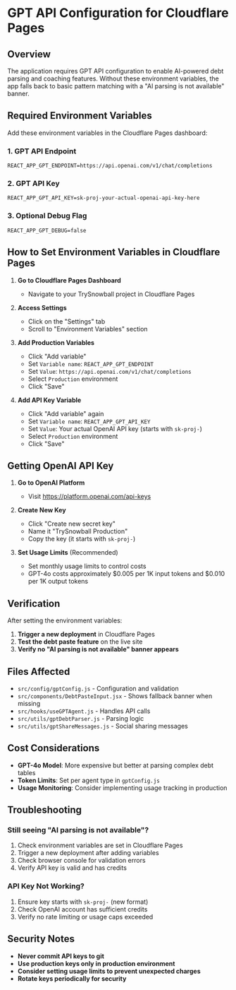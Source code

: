 # GPT API Configuration for Cloudflare Pages

## Overview
The application requires GPT API configuration to enable AI-powered debt parsing and coaching features. Without these environment variables, the app falls back to basic pattern matching with a "AI parsing is not available" banner.

## Required Environment Variables

Add these environment variables in the Cloudflare Pages dashboard:

### 1. GPT API Endpoint
```
REACT_APP_GPT_ENDPOINT=https://api.openai.com/v1/chat/completions
```

### 2. GPT API Key
```
REACT_APP_GPT_API_KEY=sk-proj-your-actual-openai-api-key-here
```

### 3. Optional Debug Flag
```
REACT_APP_GPT_DEBUG=false
```

## How to Set Environment Variables in Cloudflare Pages

1. **Go to Cloudflare Pages Dashboard**
   - Navigate to your TrySnowball project in Cloudflare Pages

2. **Access Settings**
   - Click on the "Settings" tab
   - Scroll to "Environment Variables" section

3. **Add Production Variables**
   - Click "Add variable"
   - Set `Variable name`: `REACT_APP_GPT_ENDPOINT`
   - Set `Value`: `https://api.openai.com/v1/chat/completions`
   - Select `Production` environment
   - Click "Save"

4. **Add API Key Variable**
   - Click "Add variable" again
   - Set `Variable name`: `REACT_APP_GPT_API_KEY`
   - Set `Value`: Your actual OpenAI API key (starts with `sk-proj-`)
   - Select `Production` environment
   - Click "Save"

## Getting OpenAI API Key

1. **Go to OpenAI Platform**
   - Visit https://platform.openai.com/api-keys

2. **Create New Key**
   - Click "Create new secret key"
   - Name it "TrySnowball Production"
   - Copy the key (it starts with `sk-proj-`)

3. **Set Usage Limits** (Recommended)
   - Set monthly usage limits to control costs
   - GPT-4o costs approximately $0.005 per 1K input tokens and $0.010 per 1K output tokens

## Verification

After setting the environment variables:

1. **Trigger a new deployment** in Cloudflare Pages
2. **Test the debt paste feature** on the live site
3. **Verify no "AI parsing is not available" banner appears**

## Files Affected

- `src/config/gptConfig.js` - Configuration and validation
- `src/components/DebtPasteInput.jsx` - Shows fallback banner when missing
- `src/hooks/useGPTAgent.js` - Handles API calls
- `src/utils/gptDebtParser.js` - Parsing logic
- `src/utils/gptShareMessages.js` - Social sharing messages

## Cost Considerations

- **GPT-4o Model**: More expensive but better at parsing complex debt tables
- **Token Limits**: Set per agent type in `gptConfig.js`
- **Usage Monitoring**: Consider implementing usage tracking in production

## Troubleshooting

### Still seeing "AI parsing is not available"?
1. Check environment variables are set in Cloudflare Pages
2. Trigger a new deployment after adding variables
3. Check browser console for validation errors
4. Verify API key is valid and has credits

### API Key Not Working?
1. Ensure key starts with `sk-proj-` (new format)
2. Check OpenAI account has sufficient credits
3. Verify no rate limiting or usage caps exceeded

## Security Notes

- **Never commit API keys to git**
- **Use production keys only in production environment**
- **Consider setting usage limits to prevent unexpected charges**
- **Rotate keys periodically for security**